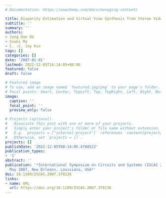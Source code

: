```yaml
---
# Documentation: https://wowchemy.com/docs/managing-content/

title: Disparity Estimation and Virtual View Synthesis from Stereo Video
subtitle: ''
summary: ''
authors:
- Jong Dae Oh
- Siwei Ma
- C. -C. Jay Kuo
tags: []
categories: []
date: '2007-01-01'
lastmod: 2022-12-05T16:14:05+08:00
featured: false
draft: false

# Featured image
# To use, add an image named `featured.jpg/png` to your page's folder.
# Focal points: Smart, Center, TopLeft, Top, TopRight, Left, Right, BottomLeft, Bottom, BottomRight.
image:
  caption: ''
  focal_point: ''
  preview_only: false

# Projects (optional).
#   Associate this post with one or more of your projects.
#   Simply enter your project's folder or file name without extension.
#   E.g. `projects = ["internal-project"]` references `content/project/deep-learning/index.md`.
#   Otherwise, set `projects = []`.
projects: []
publishDate: '2022-12-05T08:14:05.476852Z'
publication_types:
- '1'
abstract: ''
publication: '*International Symposium on Circuits and Systems (ISCAS 2007), 27-20
  May 2007, New Orleans, Louisiana, USA*'
doi: 10.1109/ISCAS.2007.378136
links:
- name: URL
  url: https://doi.org/10.1109/ISCAS.2007.378136
---
```

